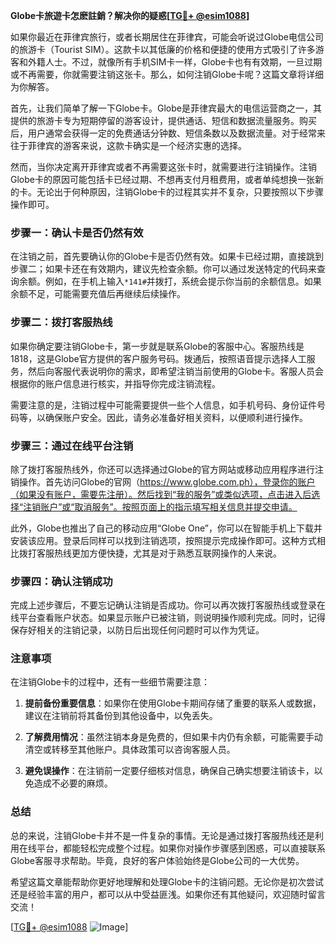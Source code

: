 **Globe卡旅遊卡怎麽註銷？解决你的疑惑[[TG💪+ @esim1088](https://t.me/s/esim1088)]**

如果你最近在菲律宾旅行，或者长期居住在菲律宾，可能会听说过Globe电信公司的旅游卡（Tourist SIM）。这款卡以其低廉的价格和便捷的使用方式吸引了许多游客和外籍人士。不过，就像所有手机SIM卡一样，Globe卡也有有效期，一旦过期或不再需要，你就需要注销这张卡。那么，如何注销Globe卡呢？这篇文章将详细为你解答。

首先，让我们简单了解一下Globe卡。Globe是菲律宾最大的电信运营商之一，其提供的旅游卡专为短期停留的游客设计，提供通话、短信和数据流量服务。购买后，用户通常会获得一定的免费通话分钟数、短信条数以及数据流量。对于经常来往于菲律宾的游客来说，这款卡确实是一个经济实惠的选择。

然而，当你决定离开菲律宾或者不再需要这张卡时，就需要进行注销操作。注销Globe卡的原因可能包括卡已经过期、不想再支付月租费用，或者单纯想换一张新的卡。无论出于何种原因，注销Globe卡的过程其实并不复杂，只要按照以下步骤操作即可。

### 步骤一：确认卡是否仍然有效

在注销之前，首先要确认你的Globe卡是否仍然有效。如果卡已经过期，直接跳到步骤二；如果卡还在有效期内，建议先检查余额。你可以通过发送特定的代码来查询余额。例如，在手机上输入`*141#`并拨打，系统会提示你当前的余额信息。如果余额不足，可能需要充值后再继续后续操作。

### 步骤二：拨打客服热线

如果你确定要注销Globe卡，第一步就是联系Globe的客服中心。客服热线是1818，这是Globe官方提供的客户服务号码。拨通后，按照语音提示选择人工服务，然后向客服代表说明你的需求，即希望注销当前使用的Globe卡。客服人员会根据你的账户信息进行核实，并指导你完成注销流程。

需要注意的是，注销过程中可能需要提供一些个人信息，如手机号码、身份证件号码等，以确保账户安全。因此，请务必准备好相关资料，以便顺利进行操作。

### 步骤三：通过在线平台注销

除了拨打客服热线外，你还可以选择通过Globe的官方网站或移动应用程序进行注销操作。首先访问Globe的官网（https://www.globe.com.ph），登录你的账户（如果没有账户，需要先注册）。然后找到“我的服务”或类似选项，点击进入后选择“注销账户”或“取消服务”。按照页面上的指示填写相关信息并提交申请。

此外，Globe也推出了自己的移动应用“Globe One”，你可以在智能手机上下载并安装该应用。登录后同样可以找到注销选项，按照提示完成操作即可。这种方式相比拨打客服热线更加方便快捷，尤其是对于熟悉互联网操作的人来说。

### 步骤四：确认注销成功

完成上述步骤后，不要忘记确认注销是否成功。你可以再次拨打客服热线或登录在线平台查看账户状态。如果显示账户已被注销，则说明操作顺利完成。同时，记得保存好相关的注销记录，以防日后出现任何问题时可以作为凭证。

### 注意事项

在注销Globe卡的过程中，还有一些细节需要注意：

1. **提前备份重要信息**：如果你在使用Globe卡期间存储了重要的联系人或数据，建议在注销前将其备份到其他设备中，以免丢失。
   
2. **了解费用情况**：虽然注销本身是免费的，但如果卡内仍有余额，可能需要手动清空或转移至其他账户。具体政策可以咨询客服人员。

3. **避免误操作**：在注销前一定要仔细核对信息，确保自己确实想要注销该卡，以免造成不必要的麻烦。

### 总结

总的来说，注销Globe卡并不是一件复杂的事情。无论是通过拨打客服热线还是利用在线平台，都能轻松完成整个过程。如果你对操作步骤感到困惑，可以直接联系Globe客服寻求帮助。毕竟，良好的客户体验始终是Globe公司的一大优势。

希望这篇文章能帮助你更好地理解和处理Globe卡的注销问题。无论你是初次尝试还是经验丰富的用户，都可以从中受益匪浅。如果你还有其他疑问，欢迎随时留言交流！

[[TG💪+ @esim1088](https://t.me/s/esim1088) ![Image](https://i.postimg.cc/4NQfJmqS/Snipaste-2025-05-13-00-14-12.png)]